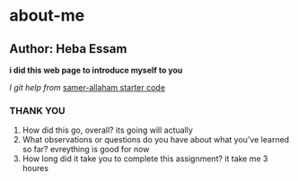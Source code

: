 # about-me

## Author: Heba Essam
**i did this web page to introduce myself to you**

*I git help from*
[samer-allaham starter code
](https://github.com/LTUC/amman-201d20/tree/main/configs)

### THANK YOU
<ol>
<li>How did this go, overall? its going will actually</li>
<li>What observations or questions do you have about what you’ve learned so far? evreything is good for now</li>
<li>How long did it take you to complete this assignment? it take me 3 houres</li>
</ol>


